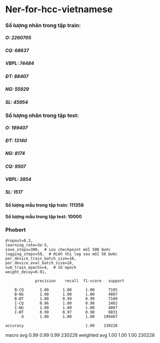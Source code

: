 # Ner-for-hcc-vietnamese
### Số lượng nhãn trong tập train:
##### O: 2260705
##### CQ: 68637
##### VBPL: 74484
##### ĐT: 88407
##### NG: 55929
##### SL: 45954

### Số lượng nhãn trong tập test:
##### O: 199407
##### ĐT: 13140
##### NG: 8174
##### CQ: 9507
##### VBPL: 3854
##### SL: 1517

#### Số lượng mẫu trong tập train: 111358
#### Số lượng mẫu trong tập test: 10000
### Phobert
    dropout=0,3,
    learning_rate=3e-5,
    save_steps=300,  # Lưu checkpoint mỗi 500 bước
    logging_steps=50,  # Hiển thị log sau mỗi 50 bước
    per_device_train_batch_size=16,
    per_device_eval_batch_size=16,
    num_train_epochs=4,  # Số epoch
    weight_decay=0.01,

                 precision    recall  f1-score   support

        B-CQ       1.00      1.00      1.00      7105
        B-NG       1.00      1.00      1.00      4087
        B-ĐT       1.00      0.99      0.99      7109
        I-CQ       0.96      1.00      0.98      2402
        I-NG       1.00      1.00      1.00      4087
        I-ĐT       0.99      0.97      0.98      6031
           O       1.00      1.00      1.00    199407

    accuracy                           1.00    230228
   macro avg       0.99      0.99      0.99    230228
weighted avg       1.00      1.00      1.00    230228
